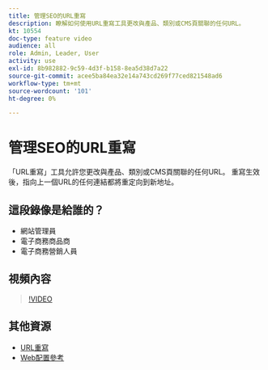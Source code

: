 ```yaml
---
title: 管理SEO的URL重寫
description: 瞭解如何使用URL重寫工具更改與產品、類別或CMS頁關聯的任何URL。
kt: 10554
doc-type: feature video
audience: all
role: Admin, Leader, User
activity: use
exl-id: 8b982882-9c59-4d3f-b158-8ea5d38d7a22
source-git-commit: acee5ba84ea32e14a743cd269f77ced821548ad6
workflow-type: tm+mt
source-wordcount: '101'
ht-degree: 0%

---
```


# 管理SEO的URL重寫

「URL重寫」工具允許您更改與產品、類別或CMS頁關聯的任何URL。 重寫生效後，指向上一個URL的任何連結都將重定向到新地址。

## 這段錄像是給誰的？

- 網站管理員
- 電子商務商品商
- 電子商務營銷人員

## 視頻內容

>[!VIDEO](https://video.tv.adobe.com/v/343751?quality=12&learn=on)

## 其他資源

- [URL重寫](https://docs.magento.com/user-guide/marketing/url-rewrite.html)
- [Web配置參考](https://docs.magento.com/user-guide/configuration/general/web.html)
